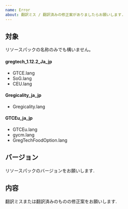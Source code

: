 ```yaml
---
name: Error
about: 翻訳ミス / 翻訳済みの修正案がありましたらお願いします.
---
```


## **対象**  
リソースパックの名称のみでも構いません。
#### gregtech_1.12.2_Ja_jp  
- GTCE.lang  
- SoG.lang  
- CEU.lang  
#### Gregicality_ja_jp  
- Gregicality.lang  
#### GTCEu_ja_jp
- GTCEu.lang  
- gycm.lang  
- GregTechFoodOption.lang
## **バージョン**  
リソースパックのバージョンをお願いします.

## **内容**  
翻訳ミスまたは翻訳済みのものの修正案をお願いします.
